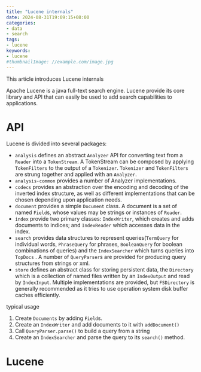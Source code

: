 ```yaml
---
title: "Lucene internals"
date: 2024-08-31T19:09:15+08:00
categories:
- data
- search
tags:
- lucene
keywords:
- lucene
#thumbnailImage: //example.com/image.jpg
---
```


This article introduces Lucene internals 
<!--more-->

Apache Lucene is a java full-text search engine. Lucene provide its core library and API that can easily be used to add search capabilities to applications.


# API
Lucene is divided into several packages:
* `analysis` defines an abstract `Analyzer` API for converting text from a `Reader` into a `TokenStream`. A TokenStream can be composed by applying `TokenFilters` to the output of a `Tokenizer`. `Tokenizer` and `TokenFilters` are strung together and applied with an `Analyzer`.
* `analysis-common` provides a number of Analyzer implementations.
* `codecs` provides an abstraction over the encoding and decoding of the inverted index structure, as well as different implementations that can be chosen depending upon application needs.
* `document` provides a simple `Document` class. A document is a set of named `Field`s, whose values may be strings or instances of `Reader`.
* `index` provide two primary classes: `IndexWriter`, which creates and adds documents to indices; and `IndexReader` which accesses data in the index.
* `search` provides data structures to represent queries(`TermQuery` for individual words, `PhraseQuery` for phrases, `BooleanQuery` for boolean combinations of queries) and the `IndexSearcher` which turns queries into `TopDocs` . A number of `QueryParser`s are provided for producing query structures from strings or xml.
* `store` defines an abstract class for storing persistent data, the `Directory` which is a collection of named files written by an `IndexOutput` and read by `IndexInput`. Multiple implementations are provided, but `FSDirectory` is generally recommended as it tries to use operation system disk buffer caches efficiently.

typical usage
1. Create `Documents` by adding `Field`s.
2. Create an `IndexWriter` and add documents to it with `addDocument()`
3. Call `QueryParser.parse()` to build a query from a string
4. Create an `IndexSearcher` and parse the query to its `search()` method.

# Lucene






